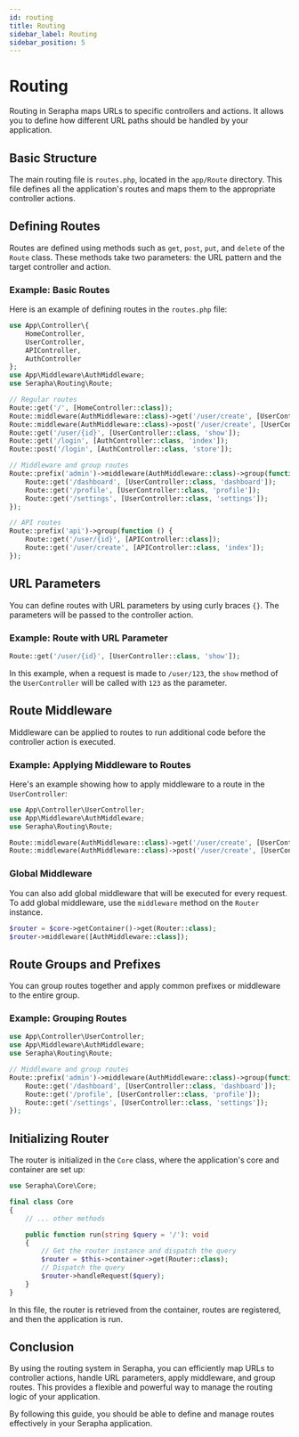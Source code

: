 ```yaml
---
id: routing
title: Routing
sidebar_label: Routing
sidebar_position: 5
---
```


# Routing

Routing in Serapha maps URLs to specific controllers and actions. It allows you to define how different URL paths should be handled by your application.

## Basic Structure

The main routing file is `routes.php`, located in the `app/Route` directory. This file defines all the application's routes and maps them to the appropriate controller actions.

## Defining Routes

Routes are defined using methods such as `get`, `post`, `put`, and `delete` of the `Route` class. These methods take two parameters: the URL pattern and the target controller and action.

### Example: Basic Routes

Here is an example of defining routes in the `routes.php` file:

```php title="app/Route/routes.php"
use App\Controller\{
    HomeController,
    UserController,
    APIController,
    AuthController
};
use App\Middleware\AuthMiddleware;
use Serapha\Routing\Route;

// Regular routes
Route::get('/', [HomeController::class]);
Route::middleware(AuthMiddleware::class)->get('/user/create', [UserController::class, 'create']);
Route::middleware(AuthMiddleware::class)->post('/user/create', [UserController::class, 'store']);
Route::get('/user/{id}', [UserController::class, 'show']);
Route::get('/login', [AuthController::class, 'index']);
Route::post('/login', [AuthController::class, 'store']);

// Middleware and group routes
Route::prefix('admin')->middleware(AuthMiddleware::class)->group(function () {
    Route::get('/dashboard', [UserController::class, 'dashboard']);
    Route::get('/profile', [UserController::class, 'profile']);
    Route::get('/settings', [UserController::class, 'settings']);
});

// API routes
Route::prefix('api')->group(function () {
    Route::get('/user/{id}', [APIController::class]);
    Route::get('/user/create', [APIController::class, 'index']);
});
```

## URL Parameters

You can define routes with URL parameters by using curly braces `{}`. The parameters will be passed to the controller action.

### Example: Route with URL Parameter

```php
Route::get('/user/{id}', [UserController::class, 'show']);
```

In this example, when a request is made to `/user/123`, the `show` method of the `UserController` will be called with `123` as the parameter.

## Route Middleware

Middleware can be applied to routes to run additional code before the controller action is executed.

### Example: Applying Middleware to Routes

Here's an example showing how to apply middleware to a route in the `UserController`:

```php title="app/Route/routes.php"
use App\Controller\UserController;
use App\Middleware\AuthMiddleware;
use Serapha\Routing\Route;

Route::middleware(AuthMiddleware::class)->get('/user/create', [UserController::class, 'create']);
Route::middleware(AuthMiddleware::class)->post('/user/create', [UserController::class, 'store']);
```

### Global Middleware

You can also add global middleware that will be executed for every request. To add global middleware, use the `middleware` method on the `Router` instance.

```php
$router = $core->getContainer()->get(Router::class);
$router->middleware([AuthMiddleware::class]);
```

## Route Groups and Prefixes

You can group routes together and apply common prefixes or middleware to the entire group.

### Example: Grouping Routes

```php title="app/Route/routes.php"
use App\Controller\UserController;
use App\Middleware\AuthMiddleware;
use Serapha\Routing\Route;

// Middleware and group routes
Route::prefix('admin')->middleware(AuthMiddleware::class)->group(function () {
    Route::get('/dashboard', [UserController::class, 'dashboard']);
    Route::get('/profile', [UserController::class, 'profile']);
    Route::get('/settings', [UserController::class, 'settings']);
});
```

## Initializing Router

The router is initialized in the `Core` class, where the application's core and container are set up:

```php title="src/Core/Core.php"
use Serapha\Core\Core;

final class Core
{
    // ... other methods

    public function run(string $query = '/'): void
    {
        // Get the router instance and dispatch the query
        $router = $this->container->get(Router::class);
        // Dispatch the query
        $router->handleRequest($query);
    }
}
```

In this file, the router is retrieved from the container, routes are registered, and then the application is run.

## Conclusion

By using the routing system in Serapha, you can efficiently map URLs to controller actions, handle URL parameters, apply middleware, and group routes. This provides a flexible and powerful way to manage the routing logic of your application.

By following this guide, you should be able to define and manage routes effectively in your Serapha application.
